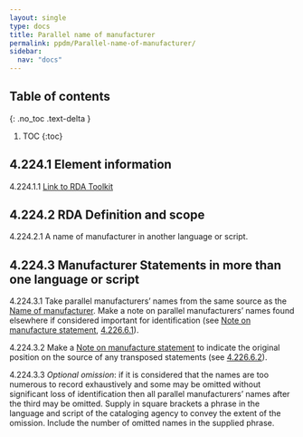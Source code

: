 ```yaml
---
layout: single
type: docs
title: Parallel name of manufacturer
permalink: ppdm/Parallel-name-of-manufacturer/
sidebar:
  nav: "docs"
---
```


## Table of contents
{: .no_toc .text-delta }

1. TOC
{:toc}

## 4.224.1 Element information

<a name="4.224.1.1">4.224.1.1</a> [Link to RDA Toolkit](https://beta.rdatoolkit.org/Content/Index?externalId=en-US_ala-61a1d2e6-9672-36d4-a7b5-c1e37f685797)

## 4.224.2 RDA Definition and scope

<a name="4.224.2.1">4.224.2.1</a> A name of manufacturer in another language or script.

## 4.224.3 Manufacturer Statements in more than one language or script

<a name="4.224.3.1">4.224.3.1</a> Take parallel manufacturers’ names from the same source as the [Name of manufacturer](/DCRMR/ppdm/Name-of-manufacturer/). Make a note on parallel manufacturers’ names found elsewhere if considered important for identification (see [Note on manufacture statement](/DCRMR/ppdm/Note-on-manufacture-statement), [4.226.6.1](/DCRMR/ppdm/Note-on-manufacture-statement/#4.226.6.1)).

<a name="4.224.3.2">4.224.3.2</a> Make a [Note on manufacture statement](/DCRMR/ppdm/Note-on-manufacture-statement) to indicate the original position on the source of any transposed statements (see [4.226.6.2](/DCRMR/ppdm/Note-on-manufacture-statement/#4.226.6.2)). 

<a name="4.224.3.3">4.224.3.3</a> *Optional omission*: if it is considered that the names are too numerous to record exhaustively and some may be omitted without significant loss of identification then all parallel manufacturers’ names after the third may be omitted. Supply in square brackets a phrase in the language and script of the cataloging agency to convey the extent of the omission. Include the number of omitted names in the supplied phrase.